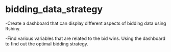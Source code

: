# bidding_data_strategy

-Create a dashboard that can display different aspects of bidding data using Rshiny.

-Find various variables that are related to the bid wins.  Using the dashboard to find out the optimal bidding strategy.
